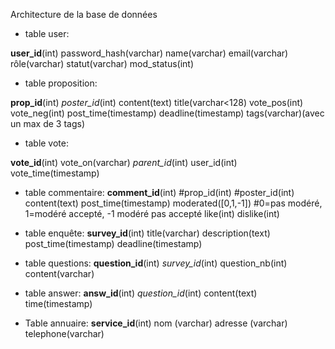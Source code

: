 Architecture de la base de données

- table user:

**user_id**(int)
password_hash(varchar) 
name(varchar)
email(varchar)
rôle(varchar)
statut(varchar)
mod_status(int)


- table proposition:

**prop_id**(int)
_poster_id_(int)
content(text)
title(varchar<128)
vote_pos(int)
vote_neg(int)
post_time(timestamp)
deadline(timestamp)
tags(varchar)(avec un max de 3 tags)


- table vote:

**vote_id**(int)
vote_on(varchar)
_parent_id_(int)
user_id(int)
vote_time(timestamp)


- table commentaire:
**comment_id**(int)
#prop_id(int)
#poster_id(int)
content(text)
post_time(timestamp)
moderated([0,1,-1]) #0=pas modéré, 1=modéré accepté, -1 modéré pas accepté
like(int)
dislike(int)



- table enquête:
**survey_id**(int)
title(varchar)
description(text)
post_time(timestamp)
deadline(timestamp)


- table questions:
**question_id**(int)
_survey_id_(int)
question_nb(int)
content(varchar)


- table answer:
**answ_id**(int)
_question_id_(int)
content(text)
time(timestamp)


- Table annuaire:
**service_id**(int)
nom (varchar)
adresse (varchar)
telephone(varchar)

